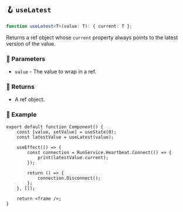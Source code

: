 ## 🪝 `useLatest`

```ts
function useLatest<T>(value: T): { current: T };
```

Returns a ref object whose `current` property always points to the latest version of the value.

### 📕 Parameters

-   `value` - The value to wrap in a ref.

### 📗 Returns

-   A ref object.

### 📘 Example

```tsx
export default function Component() {
	const [value, setValue] = useState(0);
	const latestValue = useLatest(value);

	useEffect(() => {
		const connection = RunService.Heartbeat.Connect(() => {
			print(latestValue.current);
		});

		return () => {
			connection.Disconnect();
		};
	}, []);

	return <frame />;
}
```
